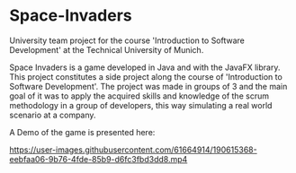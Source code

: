 # Space-Invaders
University team project for the course 'Introduction to Software Development' at the Technical University of Munich. 

Space Invaders is a game developed in Java and with the JavaFX library. This project constitutes a side project along the course of 'Introduction to Software Development'. 
The project was made in groups of 3 and the main goal of it was to apply the acquired skills and knowledge of the scrum methodology in a group of developers, this way simulating 
a real world scenario at a company. 

A Demo of the game is presented here: 

https://user-images.githubusercontent.com/61664914/190615368-eebfaa06-9b76-4fde-85b9-d6fc3fbd3dd8.mp4

